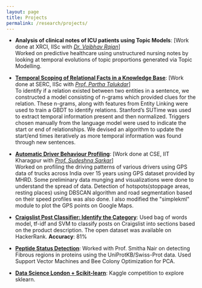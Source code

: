 ```yaml
---
layout: page
title: Projects
permalink: /research/projects/
---
```


-	**Analysis of clinical notes of ICU patients using Topic Models**: [Work done at XRCI, IISc with <em><a class="tosu" href="https://sites.google.com/site/vaibhavrajan/" target="_blank">Dr. Vaibhav Rajan</a></em>] <br>
Worked on predictive healthcare using unstructured nursing notes by looking at temporal evolutions of topic proportions generated via Topic Modelling.

-	**[Temporal Scoping of Relational Facts in a Knowledge Base](/files/openday2015.pdf)**: [Work done at SERC, IISc with <em><a class="tosu" href="http://www.talukdar.net/" target="_blank">Prof. Partha Talukdar</a></em>] <br>
To identify if a relation existed between two entities in a sentence, we constructed a model consisting of n-grams which provided clues for the relation. These n-grams, along with features from Entity Linking were used to train a GBDT to identify relations. Stanford’s SUTime was used to extract temporal information present and then normalized. Triggers chosen manually from the language model were used to indicate the start or end of relationships. We devised an algorithm to update the start/end times iteratively as more temporal information was found through new sentences.

-   **[Automatic Driver Behaviour Profiling](https://github.com/dhawaljoh/IIT-Kharagpur)**: [Work done at CSE, IIT Kharagpur with <em><a class="tosu" href="http://www.facweb.iitkgp.ernet.in/~sudeshna/" target="_blank">Prof. Sudeshna Sarkar</a></em>] <br>
Worked on profiling the driving patterns of various drivers using GPS data of trucks across India over 15 years using GPS dataset provided by MHRD. Some preliminary data munging and visualizations were done to understand the spread of data. Detection of hotspots(stoppage areas, resting places) using DBSCAN algorithm and road segmentation based on their speed profiles was also done. I also modified the "simplekml" module to plot the GPS points on Google Maps.

-   **[Craigslist Post Classifier: Identify the Category](https://github.com/dhawaljoh/craigslist_category_classification)**: Used bag of words model, tf-idf and SVM to classify posts on Craigslist into sections based on the product description.
The open dataset was available on HackerRank. **Accuracy**: 81%

-   **[Peptide Status Detection](https://github.com/dhawaljoh/PeptideStatusDetection)**: Worked with Prof. Smitha Nair on detecting Fibrous regions in proteins using the UniProtKB/Swiss-Prot data. Used Support Vector Machines and Bee Colony Optimization for PCA.

-   **[Data Science London + Scikit-learn](https://github.com/dhawaljoh/kaggle--data-science-london)**: Kaggle competition to explore sklearn.